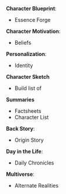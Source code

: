 **Character Blueprint**:
  - Essence Forge

**Character Motivation**:
  - Beliefs

**Personalization**:
  - Identity

**Character Sketch**
  - Build list of 

**Summaries**
  - Factsheets
  - Character List

**Back Story**:
  - Origin Story

**Day in the Life**:
  - Daily Chronicles

**Multiverse**:
  - Alternate Realities
